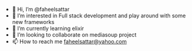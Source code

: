 - 👋 Hi, I’m @faheelsattar
- 👀 I’m interested in Full stack development and play around with some new frameworks
- 🌱 I’m currently learning elixir
- 💞️ I’m looking to collaborate on mediasoup project
- 📫 How to reach me faheelsattar@yahoo.com

<!---
faheelsattar/faheelsattar is a ✨ special ✨ repository because its `README.md` (this file) appears on your GitHub profile.
You can click the Preview link to take a look at your changes.
--->
